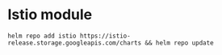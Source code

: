# Istio module

```
helm repo add istio https://istio-release.storage.googleapis.com/charts && helm repo update
```